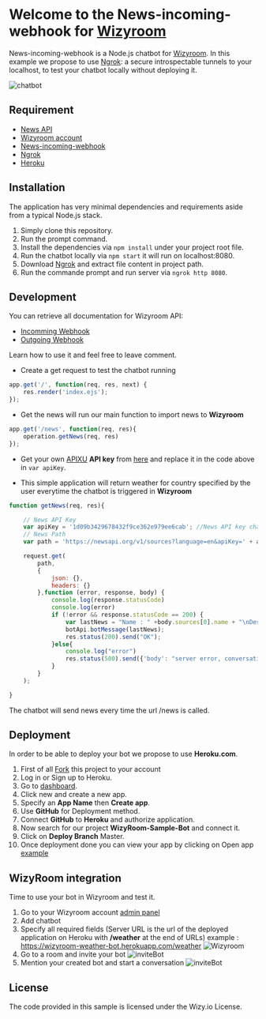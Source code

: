 # Welcome to the News-incoming-webhook for [Wizyroom](https://app.wizyroom.io/secured/login?next_uri=Lw%3D%3D)

News-incoming-webhook is a Node.js chatbot for [Wizyroom](https://app.wizyroom.io/secured/login?next_uri=Lw%3D%3D). 
In this example we propose to use [Ngrok](https://ngrok.com/download): a secure introspectable tunnels to your localhost, to test your chatbot locally without deploying it.

![chatbot](https://sites.google.com/a/wizy.io/sand/sandbox/wather.gif)

## Requirement

* [News API](https://newsapi.org/)
* [Wizyroom account](https://app.wizyroom.io/admin/integrations/chatbots)
* [News-incoming-webhook](https://github.com/WizyRoom/3.news-incoming-webhook)
* [Ngrok](https://ngrok.com/download)
* [Heroku](https://www.heroku.com)

## Installation

The application has very minimal dependencies and requirements aside from a typical Node.js stack.

1. Simply clone this repository.
2. Run the prompt command.
3. Install the dependencies via `npm install` under your project root file.
4. Run the chatbot locally via `npm start` it will run on localhost:8080.
5. Download [Ngrok](https://ngrok.com/download) and extract file content in project path.
6. Run the commande prompt and run server via `ngrok http 8080`.

## Development

You can retrieve all documentation for Wizyroom API:

* [Incomming Webhook](https://docs.google.com/document/d/1wcpJ4Y7O2OWyGvEmHb4a0mjmh7Nr6ObUlwaIRi1lj5k)
* [Outgoing Webhook](https://docs.google.com/document/d/1WwOL8bmiJLOC57VvnX4qlzInFrX3EN9ZhosJiu6iifI)

Learn how to use it and feel free to leave comment.

* Create a get request to test the chatbot running

```javascript
app.get('/', function(req, res, next) {
    res.render('index.ejs');
});
```

* Get the news will run our main function to import news to **Wizyroom**

```javascript
app.get('/news', function(req, res){
    operation.getNews(req, res)
});
```

* Get your own [APIXU](https://www.apixu.com/) **API key** from [here](https://www.apixu.com/my) and replace it in the code above in `var apiKey`.

* This simple application will return weather for country specified by the user everytime the chatbot is triggered in **Wizyroom**

```javascript
function getNews(req, res){

    // News API Key
    var apiKey = '1d09b3429678432f9ce362e979ee6cab'; //News API key change it with yours
    // News Path
    var path = 'https://newsapi.org/v1/sources?language=en&apiKey=' + apiKey + '&category=technology';

    request.get(
        path,
        {
            json: {},
            headers: {}
        },function (error, response, body) {
            console.log(response.statusCode)
            console.log(error)
            if (!error && response.statusCode == 200) {
                var lastNews = "Name : " +body.sources[0].name + "\nDescription : " + body.sources[0].description + "\nUrl : " + body.sources[0].url ;
                botApi.botMessage(lastNews);
                res.status(200).send("OK");
            }else{
                console.log("error")
                res.status(500).send({'body': "server error, conversation not updated", 'status': "error"});
            }
        }
    );

}
```

The chatbot will send news every time the url /news is called.

## Deployment

In order to be able to deploy your bot we propose to use **Heroku.com**.

1. First of all [Fork](https://github.com/maherwizy/WizyRoom-Sample-Bot/wiki/_new#fork-destination-box) this project to your account
2. Log in or Sign up to Heroku.
3. Go to [dashboard](https://dashboard.heroku.com/apps).
4. Click new and create a new app.
5. Specify an **App Name** then **Create app**.
6. Use **GitHub** for Deployment method.
7. Connect **GitHub** to **Heroku** and authorize application.
8. Now search for our project **WizyRoom-Sample-Bot** and connect it.
9. Click on **Deploy Branch** Master.
10. Once deployment done you can view your app by clicking on Open app [example](https://wizyroom-weather-bot.herokuapp.com/)


## WizyRoom integration

Time to use your bot in Wizyroom and test it.

1. Go to your Wizyroom account [admin panel](https://app.wizyroom.io/admin/integrations/chatbots)
2. Add chatbot
3. Specify all required fields (Server URL is the url of the deployed application on Heroku with **/weather** at the end of URLs) example : https://wizyroom-weather-bot.herokuapp.com/weather
![Wizyroom](https://sites.google.com/a/wizy.io/sand/sandbox/bot_creation_weather.PNG)
4. Go to a room and invite your bot
![inviteBot](https://sites.google.com/a/wizy.io/sand/sandbox/add-bot_weather.PNG)
5. Mention your created bot and start a conversation
![inviteBot](https://sites.google.com/a/wizy.io/sand/sandbox/mention_weather.PNG)

## License

The code provided in this sample is licensed under the Wizy.io License.
